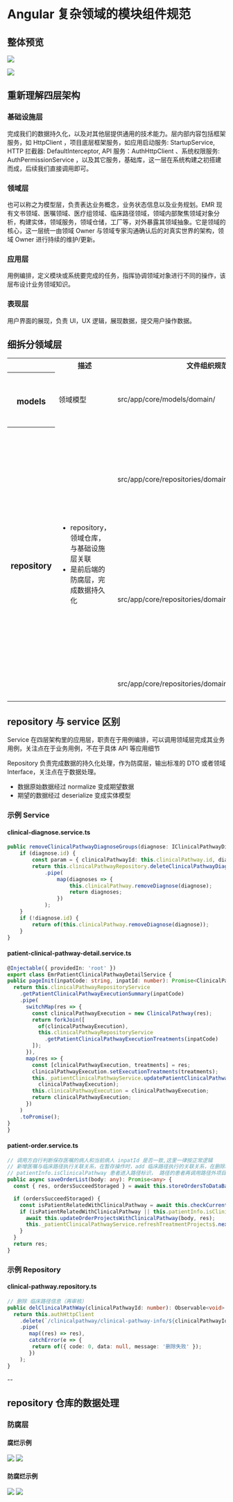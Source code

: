
# Angular 复杂领域的模块组件规范

## 整体预览

![](./模块/ClinicalPathwayModule.png)

![](./模块/EmrPatientClinicalPathwayModule.png)

## 重新理解四层架构

### 基础设施层

完成我们的数据持久化，以及对其他层提供通用的技术能力。层内部内容包括框架服务，如 HttpClient ，项目底层框架服务，如应用启动服务: StartupService, HTTP 拦截器: DefaultInterceptor, API 服务：AuthHttpClient 、系统权限服务: AuthPermissionService ，以及其它服务，基础库，这一层在系统构建之初搭建而成，后续我们直接调用即可。

### 领域层

也可以称之为模型层，负责表达业务概念，业务状态信息以及业务规划。EMR 现有文书领域、医嘱领域、医疗组领域、临床路径领域，领域内部聚焦领域对象分析，构建实体，领域服务，领域仓储，工厂等，对外暴露其领域抽象。它是领域的核心，这一层统一由领域 Owner 与领域专家沟通确认后的对真实世界的架构，领域 Owner 进行持续的维护/更新。

### 应用层

用例编排，定义模块或系统要完成的任务，指挥协调领域对象进行不同的操作，该层布设计业务领域知识。

### 表现层

用户界面的展现，负责 UI，UX 逻辑，展现数据，提交用户操作数据。

## 细拆分领域层

<table class="wrapped confluenceTable" resolved=""><colgroup><col><col><col><col></colgroup><tbody><tr><th class="confluenceTh">&nbsp;</th><th class="confluenceTh">描述</th><th colspan="1" class="confluenceTh">文件组织规范</th><th colspan="1" class="confluenceTh">文件说明</th></tr><tr><th class="confluenceTh"><h3 id="id-复杂领域模块规范-models"><span>models</span></h3></th><td class="confluenceTd"><span>领域模型</span></td><td colspan="1" class="confluenceTd">src/app/core/models/domain/</td><td colspan="1" class="confluenceTd">领域模型统一在domain/下管理，导出必要的属性</td></tr><tr><th class="highlight-grey confluenceTh" rowspan="3" data-highlight-colour="grey"><h3 id="id-复杂领域模块规范-repository"><span>repository</span></h3></th><td rowspan="3" class="confluenceTd"><ul><li><span>repository，领域仓库，与基础设施层关联</span></li><li>是前后端的防腐层，完成数据持久化</li></ul></td><td colspan="1" class="confluenceTd">src/app/core/repositories/domain/domain.repository.ts</td><td colspan="1" class="confluenceTd"><div><span style="color: rgb(51,51,51);">负责业务API CRUD，输出DTO或者interface，不做业务用例逻辑处理，注意与service的区别</span></div></td></tr><tr><td colspan="1" class="confluenceTd">src/app/core/repositories/domain/domain.serialize.ts</td><td colspan="1" class="confluenceTd"><div><span style="color: rgb(51,51,51);">建议数据的Normalize操作和Serialize操作都在Repository里完成，如果Serialize过程复杂度较高，建议新建Serialize文件处理</span></div></td></tr><tr><td colspan="1" class="confluenceTd"><span>src/app/core/repositories/domain/domain.typings.ts</span></td><td colspan="1" class="confluenceTd"><span style="color: rgb(51,51,51);">业务相关的typings声明</span></td></tr></tbody></table>

## repository 与 service 区别

Service 在四层架构里的应用层，职责在于用例编排，可以调用领域层完成其业务用例，关注点在于业务用例，不在于具体 API 等应用细节

Repository 负责完成数据的持久化处理，作为防腐层，输出标准的 DTO 或者领域 Interface，关注点在于数据处理。

- 数据原始数据经过 normalize 变成期望数据
- 期望的数据经过 deserialize 变成实体模型

### 示例 Service

#### clinical-diagnose.service.ts

```Typescript
public removeClinicalPathwayDiagnoseGroups(diagnose: IClinicalPathwayDiagnose): Observable<void> {
    if (diagnose.id) {
        const param = { clinicalPathwayId: this.clinicalPathway.id, diagnoseGroupId: diagnose.id };
        return this.clinicalPathwayRepository.deleteClinicalPathwayDiagnoses(param)
            .pipe(
                map(diagnoses => {
                    this.clinicalPathway.removeDiagnose(diagnose);
                    return diagnoses;
                })
            );
    }
    if (!diagnose.id) {
        return of(this.clinicalPathway.removeDiagnose(diagnose));
    }
}
```

#### patient-clinical-pathway-detail.service.ts

```Typescript
@Injectable({ providedIn: 'root' })
export class EmrPatientClinicalPathwayDetailService {
public pageInit(inpatCode: string, inpatId: number): Promise<ClinicalPathway> {
  return this.clinicalPathwayRepositoryService
    .getPatientClinicalPathwayExecutionSummary(inpatCode)
    .pipe(
      switchMap(res => {
        const clinicalPathwayExecution = new ClinicalPathway(res);
        return forkJoin([
          of(clinicalPathwayExecution),
          this.clinicalPathwayRepositoryService
            .getPatientClinicalPathwayExecutionTreatments(inpatCode)
        ]);
      }),
      map(res => {
        const [clinicalPathwayExecution, treatments] = res;
        clinicalPathwayExecution.setExecutionTreatments(treatments);
        this._patientClinicalPathwayService.updatePatientClinicalPathwayRelation(inpatId,
          clinicalPathwayExecution);
        this.clinicalPathwayExecution = clinicalPathwayExecution;
        return clinicalPathwayExecution;
      })
    )
    .toPromise();
}
}
```

#### patient-order.service.ts

```Typescript
// 调用方自行判断保存医嘱的病人和当前病人 inpatId 是否一致,这里一律按正常逻辑
// 新增医嘱与临床路径执行关联关系，在暂存操作时，add 临床路径执行的关联关系，在删除时， delete 临床路径执行的关联关系
// patientInfo.isClinicalPathway 患者进入路径标识， 路径的患者再调用路径外项目检查
public async saveOrderList(body: any): Promise<any> {
  const { res, ordersSucceedStoraged } = await this.storeOrdersToDataBase(body);

  if (ordersSucceedStoraged) {
    const isPatientRelatedWithClinicalPathway = await this.checkCurrentPatientClinicalPathwayRelation();
    if (isPatientRelatedWithClinicalPathway || this.patientInfo.isClinicalPathway) {
      await this.updateOrderProjectsWithClinicalPathway(body, res);
      this._patientClinicalPathwayService.refreshTreatmentProjects$.next(true);
    }
  }
  return res;
}
```

### 示例 Repository

#### clinical-pathway.repository.ts

```Typescript
// 删除 临床路径信息（再审核）
public delClinicalPathWay(clinicalPathwayId: number): Observable<void> {
  return this.authHttpClient
    .delete(`/clinicalpathway/clinical-pathway-info/${clinicalPathwayId}`)
    .pipe(
       map((res) => res),
       catchError(e => {
        return of({ code: 0, data: null, message: '删除失败' });
       })
    );
}
```

--

## repository 仓库的数据处理

### 防腐层

#### 腐烂示例

![](./模块/腐烂1.png)
![](./模块/腐烂2.png)

#### 防腐烂示例

![](./模块/防腐措施1.png)
![](./模块/防腐措施2.png)
